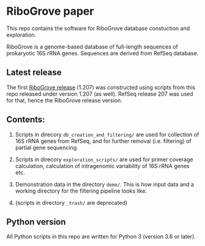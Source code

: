 # RiboGrove paper

This repo contains the software for RiboGrove database constuction and exploration.

RiboGrove is a genome-based database of full-length sequences of prokaryotic 16S rRNA genes. Sequences are derived from RefSeq database.

## Latest release

The first [RiboGrove release](http://mbio.bas-net.by/cager/en/ribogrove) (1.207) was constructed using scripts from this repo released under version 1.207 (as well). RefSeq release 207 was used for that, hence the RiboGrove release version.

## Contents:

1. Scripts in direcory `db_creation_and_filtering/` are used for collection of 16S rRNA genes from RefSeq, and for further removal (i.e. filtering) of partial gene sequencing.

2. Scripts in direcory `exploration_scripts/` are used for primer coverage calculation, calculation of intragenomic variability of 16S rRNA genes etc.

3. Demonstration data in the directory `demo/`. This is how input data and a working directory for the filtering pipeline looks like.

4. (scripts in directory `_trash/` are deprecated)

## Python version

All Python scripts in this repo are written for Python 3 (version 3.6 or later).

